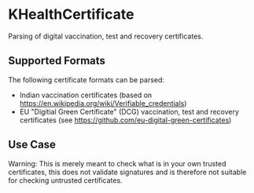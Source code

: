 # KHealthCertificate

Parsing of digital vaccination, test and recovery certificates.

## Supported Formats

The following certificate formats can be parsed:

* Indian vaccination certificates (based on https://en.wikipedia.org/wiki/Verifiable_credentials)
* EU "Digitial Green Certificate" (DCG) vaccination, test and recovery certificates (see https://github.com/eu-digital-green-certificates)

## Use Case

Warning: This is merely meant to check what is in your own trusted certificates, this does not
validate signatures and is therefore not suitable for checking untrusted certificates.
